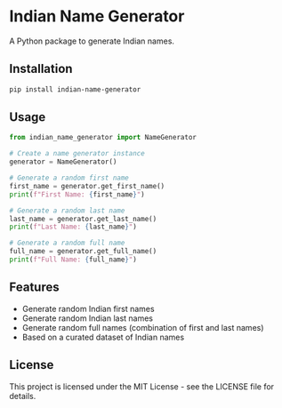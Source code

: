 # Indian Name Generator

A Python package to generate Indian names.

## Installation

```bash
pip install indian-name-generator
```

## Usage

```python
from indian_name_generator import NameGenerator

# Create a name generator instance
generator = NameGenerator()

# Generate a random first name
first_name = generator.get_first_name()
print(f"First Name: {first_name}")

# Generate a random last name
last_name = generator.get_last_name()
print(f"Last Name: {last_name}")

# Generate a random full name
full_name = generator.get_full_name()
print(f"Full Name: {full_name}")
```

## Features

- Generate random Indian first names
- Generate random Indian last names
- Generate random full names (combination of first and last names)
- Based on a curated dataset of Indian names

## License

This project is licensed under the MIT License - see the LICENSE file for details.
